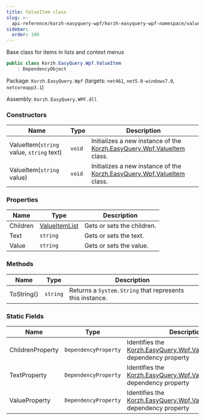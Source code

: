 ```yaml
---
title: ValueItem class
slug: >-
  api-reference/korzh-easyquery-wpf/korzh-easyquery-wpf-namespace/valueitem-class
sidebar:
  order: 100
---
```


Base class for items in lists and context menus
```csharp
public class Korzh.EasyQuery.Wpf.ValueItem
    : DependencyObject

```
Package: `Korzh.EasyQuery.Wpf` (targets: `net461`, `net5.0-windows7.0`, `netcoreapp3.1`)

Assembly: `Korzh.EasyQuery.WPF.dll`

### Constructors

| Name | Type | Description | 
| --- | --- | --- | 
| ValueItem(`string` value, `string` text) | `void` | Initializes a new instance of the [Korzh.EasyQuery.Wpf.ValueItem](///easyquery/docs/api-reference/korzh-easyquery-wpf/korzh-easyquery-wpf-namespace/valueitem-class) class. | 
| ValueItem(`string` value) | `void` | Initializes a new instance of the [Korzh.EasyQuery.Wpf.ValueItem](///easyquery/docs/api-reference/korzh-easyquery-wpf/korzh-easyquery-wpf-namespace/valueitem-class) class. | 


### Properties

| Name | Type | Description | 
| --- | --- | --- | 
| Children | [ValueItemList](///easyquery/docs/api-reference/korzh-easyquery-wpf/korzh-easyquery-wpf-namespace/valueitemlist-class) | Gets or sets the children. | 
| Text | `string` | Gets or sets the text. | 
| Value | `string` | Gets or sets the value. | 


### Methods

| Name | Type | Description | 
| --- | --- | --- | 
| ToString() | `string` | Returns a `System.String` that represents this instance. | 


### Static Fields

| Name | Type | Description | 
| --- | --- | --- | 
| ChildrenProperty | `DependencyProperty` | Identifies the [Korzh.EasyQuery.Wpf.ValueItem.Children](///easyquery/docs/api-reference/korzh-easyquery-wpf/korzh-easyquery-wpf-namespace/valueitem-class) dependency property | 
| TextProperty | `DependencyProperty` | Identifies the [Korzh.EasyQuery.Wpf.ValueItem.Text](///easyquery/docs/api-reference/korzh-easyquery-wpf/korzh-easyquery-wpf-namespace/valueitem-class) dependency property | 
| ValueProperty | `DependencyProperty` | Identifies the [Korzh.EasyQuery.Wpf.ValueItem.Value](///easyquery/docs/api-reference/korzh-easyquery-wpf/korzh-easyquery-wpf-namespace/valueitem-class) dependency property |
